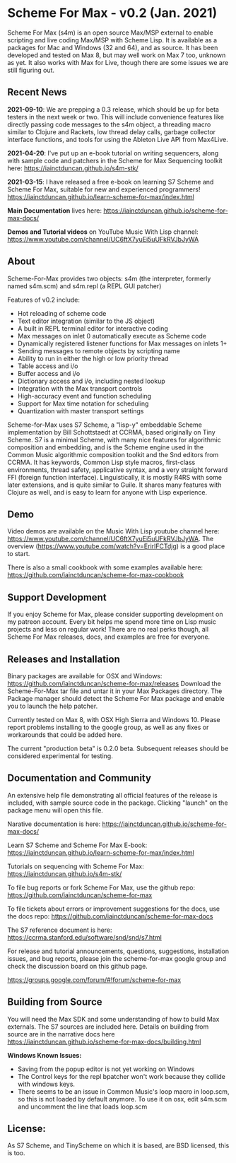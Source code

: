 # Scheme For Max - v0.2 (Jan. 2021)
Scheme For Max (s4m) is an open source Max/MSP external to enable scripting and live coding 
Max/MSP with Scheme Lisp. It is available as a packages for Mac and Windows (32 and 64), and as source. It has been developed and tested on Max 8, but may well work on Max 7 too, unknown as yet. It also works with Max for Live, though there are some issues we are still figuring out. 

## Recent News
**2021-09-10**: We are prepping a 0.3 release, which should be up for beta testers in the next week or two. This will include convenience features like directly passing code messages to the s4m object, a threading macro similar to Clojure and Rackets, low thread delay calls, garbage collector interface functions, and tools for using the Ableton Live API from Max4Live. 

**2021-04-20**: I've put up an e-book tutorial on writing sequencers, along with sample code and patchers in the Scheme for Max Sequencing toolkit here:
https://iainctduncan.github.io/s4m-stk/

**2021-03-15**: I have released a free e-book on learning S7 Scheme and Scheme For Max, suitable for new and experienced programmers!
https://iainctduncan.github.io/learn-scheme-for-max/index.html

**Main Documentation** lives here: https://iainctduncan.github.io/scheme-for-max-docs/ 

**Demos and Tutorial videos** on YouTube Music With Lisp channel: https://www.youtube.com/channel/UC6ftX7yuEi5uUFkRVJbJyWA

## About
Scheme-For-Max provides two objects: s4m (the interpreter, formerly named s4m.scm) and s4m.repl (a REPL GUI patcher)

Features of v0.2 include:

* Hot reloading of scheme code
* Text editor integration (similar to the JS object)
* A built in REPL terminal editor for interactive coding 
* Max messages on inlet 0 automatically execute as Scheme code 
* Dynamically registered listener functions for Max messages on inlets 1+
* Sending messages to remote objects by scripting name
* Ability to run in either the high or low priority thread
* Table access and i/o
* Buffer access and i/o
* Dictionary access and i/o, including nested lookup
* Integration with the Max transport controls 
* High-accuracy event and function scheduling
* Support for Max time notation for scheduling
* Quantization with master transport settings

Scheme-for-Max uses S7 Scheme, a "lisp-y" embeddable Scheme implementation by Bill Schottstaedt at
CCRMA, based originally on Tiny Scheme.  S7 is a minimal Scheme, with many nice features for algorithmic 
composition and embedding, and is the Scheme engine used in the Common Music algorithmic composition
toolkit and the Snd editors from CCRMA. It has keywords, Common Lisp style macros, first-class environments, 
thread safety, applicative syntax, and a very straight forward FFI (foreign function interface). 
Linguistically, it is mostly R4RS with some later extensions, and is quite similar to Guile. It shares
many features with Clojure as well, and is easy to learn for anyone with Lisp experience. 

## Demo
Video demos are available on the Music With Lisp youtube channel here:
https://www.youtube.com/channel/UC6ftX7yuEi5uUFkRVJbJyWA.  The overview (https://www.youtube.com/watch?v=ErirIFCTdjg) is a good place to start.

There is also a small cookbook with some examples available here: https://github.com/iainctduncan/scheme-for-max-cookbook

## Support Development
If you enjoy Scheme for Max, please consider supporting development on my patreon account. Every bit helps me spend more time on Lisp music projects and less on regular work! There are no real perks though, all Scheme For Max releases, docs, and examples are free for everyone.

## Releases and Installation
Binary packages are available for OSX and Windows: https://github.com/iainctduncan/scheme-for-max/releases
Download the Scheme-For-Max tar file and untar it in your Max Packages directory. 
The Package manager should detect the Scheme For Max package and enable you to launch the help patcher.

Currently tested on Max 8, with OSX High Sierra and Windows 10. 
Please report problems installing to the google group, as well as any fixes
or workarounds that could be added here.

The current "production beta" is 0.2.0 beta. Subsequent releases should be considered experimental for testing.

## Documentation and Community
An extensive help file demonstrating all official features of the release is included, with
sample source code in the package. Clicking "launch" on the package menu will open this file.

Narative documentation is here: https://iainctduncan.github.io/scheme-for-max-docs/ 

Learn S7 Scheme and Scheme For Max E-book: https://iainctduncan.github.io/learn-scheme-for-max/index.html 

Tutorials on sequencing with Scheme For Max: https://iainctduncan.github.io/s4m-stk/

To file bug reports or fork Scheme For Max, use the github repo: https://github.com/iainctduncan/scheme-for-max

To file tickets about errors or improvement suggestions for the docs, use the docs repo: https://github.com/iainctduncan/scheme-for-max-docs

The S7 reference document is here: https://ccrma.stanford.edu/software/snd/snd/s7.html

For release and tutorial announcements, questions, suggestions, installation issues, and bug reports, 
please join the scheme-for-max google group and check the discussion board on this github page.

https://groups.google.com/forum/#!forum/scheme-for-max


## Building from Source
You will need the Max SDK and some understanding of how to build Max externals. The S7 sources are included here. Details on building from source are in the narrative docs here https://iainctduncan.github.io/scheme-for-max-docs/building.html

**Windows Known Issues:**
* Saving from the popup editor is not yet working on Windows
* The Control keys for the repl bpatcher won't work because they collide with windows keys.
* There seems to be an issue in Common Music's loop macro in loop.scm, so this is not loaded by default anymore. To use it on osx, edit s4m.scm and uncomment the line that loads loop.scm

## License: 
As S7 Scheme, and TinyScheme on which it is based, are BSD licensed, this is too.

